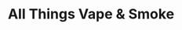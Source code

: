 ---
title: "All Things Vape & Smoke"
url: /west-richland/all-things-vape-und-smoke/
shop: E-Zigaretten
---